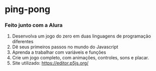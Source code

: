 # ping-pong

### Feito junto com a Alura

1. Desenvolva um jogo do zero em duas linguagens de programação diferentes
2. Dê seus primeiros passos no mundo do Javascript
3. Aprenda a trabalhar com variáveis e funções
4. Crie um jogo completo, com animações, controles, sons e placar.
5. Site utilizado: https://editor.p5js.org/
